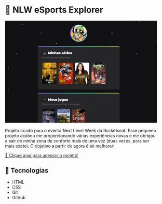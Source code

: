 # 👾 NLW eSports Explorer
![preview](/preview.png)

Projeto criado para o evento Next Level Week da Rocketseat. Esse pequeno projeto acabou me proporcionando várias experiências novas e me obrigou a sair de minha zona de conforto mais de uma vez (duas vezes, para ser mais exato). O objetivo a partir de agora é só melhorar!


[🔗 Clique aqui para acessar o projeto!](https://thai-moraes.github.io/nlw-esports-explorer/)

## 🤖 Tecnologias
- HTML
- CSS
- Git
- Github
